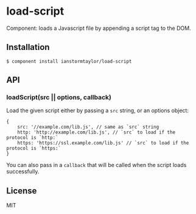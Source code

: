 
# load-script

  Component: loads a Javascript file by appending a script tag to the DOM.

## Installation

    $ component install ianstormtaylor/load-script

## API

### loadScript(src || options, callback)
  Load the given script either by passing a `src` string, or
  an options object:

    {
        src: '//example.com/lib.js', // same as `src` string
        http: 'http://example.com/lib.js', // `src` to load if the protocol is `http:`
        https: 'https://ssl.example.com/lib.js' // `src` to load if the protocol is `https:`
    }
  
  You can also pass in a `callback` that will be called when
  the script loads successfully.

## License

  MIT
